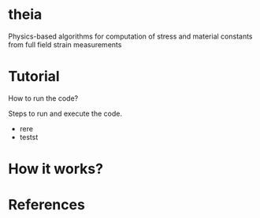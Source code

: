 # theia
Physics-based algorithms for computation of stress and material constants from full field strain measurements

# Tutorial 
How to run the code?

Steps to run and execute the code.

- rere
-  testst




# How it works?




# References
